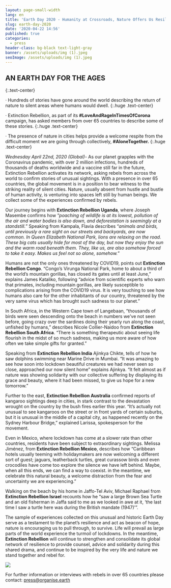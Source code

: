 ```yaml
---
layout: page-small-width
lang: en
title: 'Earth Day 2020 - Humanity at Crossroads, Nature Offers Us Resilience and Hope'
slug: earth-day-2020
date: '2020-04-22 14:56'
published: true
categories:
  - press
header-class: bg-black text-light-gray
banner: /assets/uploads/img (1).jpeg
seoImage: /assets/uploads/img (1).jpeg
---
```

## AN EARTH DAY FOR THE AGES
{:.text-center}

· Hundreds of stories have gone around the world describing the return of nature to silent areas where humans would dwell.
{:.huge .text-center}

· Extinction Rebellion, as part of its **\#LoveAndRageInTimesOfCorona** campaign, has asked members from over 65 countries to describe some of these stories.
{:.huge .text-center}

· The presence of nature in cities helps provide a welcome respite from the difficult moment we are going through collectively, **\#AloneTogether.**
{:.huge .text-center}

*Wednesday April 22nd, 2020 (Global)*- As our planet grapples with the Coronavirus pandemic, with over 2 million infections, hundreds of thousands of deaths worldwide and a vaccine still far in the future, Extinction Rebellion activates its network, asking rebels from across the world to confirm stories of unusual sightings. With a presence in over 65 countries, the global movement is in a position to bear witness to the striking reality of silent cities. Nature, usually absent from hustle and bustle of human activity, is venturing into spaces left still by human beings. We collect some of the experiences confirmed by rebels.

Our journey begins with **Extinction Rebellion Uganda**, where Joseph Masembe confirms how “*poaching of wildlife is at its lowest, pollution of the air and water bodies is also down, and deforestation is seemingly at a standstill.*” Speaking from Kampala, Flavia describes “*animals and birds, until previously a rare sight on our streets and backyards, are now common. In Queen Elizabeth National Park, lions are relaxing on the road. These big cats usually hide for most of the day, but now they enjoy the sun and the warm road beneath them. They, like us, are also somehow forced to take it easy. Makes us feel not so alone, somehow.*”

Humans are not the only ones threatened by COVID19, points out **Extinction Rebellion Congo**.  “Congo’s Virunga National Park, home to about a third of the world’s mountain gorillas, has closed its gates until at least June,” explains James Kataliko, following “advice from scientific experts who warn that primates, including mountain gorillas, are likely susceptible to complications arising from the COVID19 virus. It is very touching to see how humans also care for the other inhabitants of our country, threatened by the very same virus which has brought such sadness to our planet.”

In South Africa, in the Western Cape town of Langebaan, “thousands of birds were seen descending onto the beach in numbers we've not seen before, going crazy over the sardines doing their yearly run along the coast, unfished by humans,” describes Nicole Collier-Naidoo from **Extinction Rebellion South Africa**. “There is something therapeutic about seeing life flourish in the midst of so much sadness, making us more aware of how often we take simple gifts for granted.”

Speaking from **Extinction Rebellion India** Ajinkya Chikte, tells of how he saw dolphins swimming near Marine Drive in Mumbai.  “It was amazing to see how soon into lockdown beautiful creatures we had never seen so close, approached our now silent home” explains Ajinkya. “It felt almost as if nature was showing solidarity with our collective suffering by displaying its grace and beauty, where it had been missed, to give us hope for a new tomorrow.”

Further to the east, **Extinction Rebellion Australia** confirmed reports of kangaroo sightings deep in cities, in stark contrast to the devastation wrought on the country by the bush fires earlier this year. “It’s actually not unusual to see kangaroos on the street or in front yards of certain suburbs, but it is unusual in the middle of a capital city, as happened recently on the Sydney Harbour Bridge,” explained Larissa, spokesperson for the movement.

Even in Mexico, where lockdown has come at a slower rate than other countries, residents have been subject to extraordinary sightings. Melissa Jiménez, from **Extinction Rebellion Mexico**, describes how “Caribbean hotels usually teeming with holidaymakers are now welcoming a different sort of guest; jaguars, leatherback turtles, great curassow birds and even crocodiles have come too explore the silence we have left behind. Maybe, when all this ends, we can find a way to coexist. in the meantime, we celebrate this natural beauty, a welcome distraction from the fear and uncertainty we are experiencing.”

Walking on the beach by his home in Jaffo-Tel Aviv, Michael Raphael from **Extinction Rebellion Israel** recounts how he “saw a large Brown Sea Turtle and an old fisherman in Jaffa said to me as we looked in awe at it, ‘the last time I saw a turtle here was during the British mandate (1947)’”.

The sample of experiences collected on this unusual and historic Earth Day serve as a testament to the planet’s resilience and act as beacon of hope, nature is encouraging us to pull through, to survive. Life will prevail as large parts of the world experience the turmoil of lockdowns. In the meantime, **Extinction Rebellion** will continue to strengthen and consolidate its global   network of resilience to provide counsel, advice and solidarity during this shared drama, and continue to be inspired by the very life and nature we stand together and rebel for.

![](/assets/uploads/img.jpeg)

For further information or interviews with rebels in over 65 countries please contact: press@organise.earth
